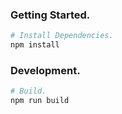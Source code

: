 ### Getting Started.
```sh
# Install Dependencies.
npm install
```

### Development.
```sh
# Build.
npm run build
```
